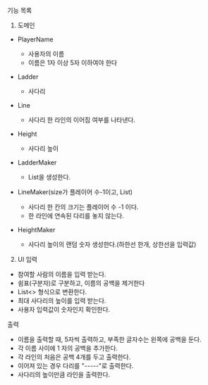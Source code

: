 기능 목록

1. 도메인
- PlayerName
  - 사용자의 이름
  - 이름은 1자 이상 5자 이하여야 한다
- Ladder
  - 사다리
- Line
  - 사다리 한 라인의 이어짐 여부를 나타낸다.
- Height
  - 사다리 높이

- LadderMaker
  - List<Line>을 생성한다.
- LineMaker(size가 플레이어 수-1이고, List<Boolean>)
  - 사다리 한 칸의 크기는 플레이어 수 -1 이다.
  - 한 라인에 연속된 다리를 놓지 않는다.
- HeightMaker
  - 사다리 높이의 랜덤 숫자 생성한다.(하한선 한개, 상한선을 입력값)

2. UI
입력
- 참여할 사람의 이름을 입력 받는다.
- 쉼표(구분자)로 구분하고, 이름의 공백을 제거한다
- List<> 형식으로 변환한다.
- 최대 사다리의 높이를 입력 받는다.
- 사용자 입력값이 숫자인지 확인한다.

출력
- 이름을 출력할 때, 5자씩 출력하고, 부족한 글자수는 왼쪽에 공백을 둔다.
- 각 이름 사이에 1 자의 공백을 추가한다.
- 각 라인의 처음은 공백 4개를 두고 출력한다.
- 이어져 있는 경우 다리를 "-----"로 출력한다.
- 사다리의 높이만큼 라인을 출력한다.
